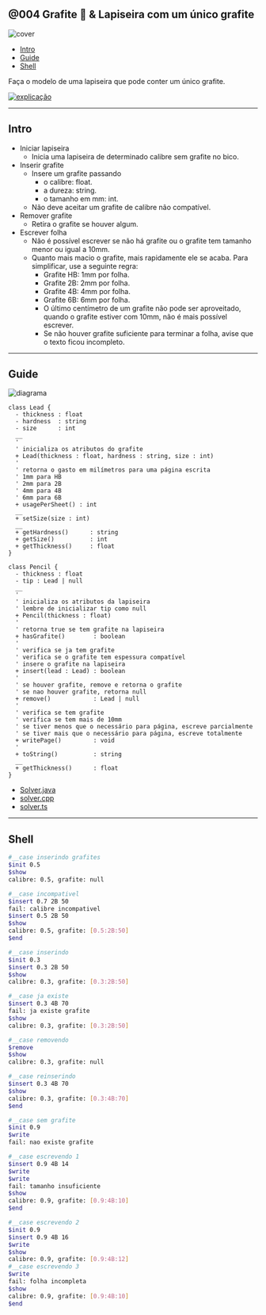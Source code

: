 ## @004 Grafite 🎥 & Lapiseira com um único grafite

![cover](https://raw.githubusercontent.com/qxcodepoo/arcade/master/base/004/cover.jpg)

[](toc)

- [Intro](#intro)
- [Guide](#guide)
- [Shell](#shell)
[](toc)

Faça o modelo de uma lapiseira que pode conter um único grafite.

[![explicação](https://raw.githubusercontent.com/qxcodepoo/arcade/master/base/004/../_images/explicacao.png)](https://youtu.be/LvZODN2rL6s)

***

## Intro

- Iniciar lapiseira
  - Inicia uma lapiseira de determinado calibre sem grafite no bico.
- Inserir grafite
  - Insere um grafite passando
    - o calibre: float.
    - a dureza: string.
    - o tamanho em mm: int.
  - Não deve aceitar um grafite de calibre não compatível.
- Remover grafite
  - Retira o grafite se houver algum.
- Escrever folha
  - Não é possível escrever se não há grafite ou o grafite tem tamanho menor ou igual a 10mm.
  - Quanto mais macio o grafite, mais rapidamente ele se acaba. Para simplificar, use a seguinte regra:
    - Grafite HB: 1mm por folha.
    - Grafite 2B: 2mm por folha.
    - Grafite 4B: 4mm por folha.
    - Grafite 6B: 6mm por folha.
    - O último centímetro de um grafite não pode ser aproveitado, quando o grafite estiver com 10mm, não é mais possível escrever.
    - Se não houver grafite suficiente para terminar a folha, avise que o texto ficou incompleto.

***

## Guide

![diagrama](https://raw.githubusercontent.com/qxcodepoo/arcade/master/base/004/diagrama.png)

[](load)[](https://raw.githubusercontent.com/qxcodepoo/arcade/master/base/004/diagrama.puml)[](plantuml:fenced:filter)

```plantuml
class Lead {
  - thickness : float
  - hardness  : string
  - size      : int
  __
  '
  ' inicializa os atributos do grafite
  + Lead(thickness : float, hardness : string, size : int)
  '
  ' retorna o gasto em milímetros para uma página escrita
  ' 1mm para HB
  ' 2mm para 2B
  ' 4mm para 4B
  ' 6mm para 6B
  + usagePerSheet() : int
  __
  + setSize(size : int)
  __
  + getHardness()      : string
  + getSize()          : int
  + getThickness()     : float
}

class Pencil {
  - thickness : float
  - tip : Lead | null
  __
  '
  ' inicializa os atributos da lapiseira
  ' lembre de inicializar tip como null
  + Pencil(thickness : float)
  '
  ' retorna true se tem grafite na lapiseira
  + hasGrafite()        : boolean
  '
  ' verifica se ja tem grafite
  ' verifica se o grafite tem espessura compatível
  ' insere o grafite na lapiseira
  + insert(lead : Lead) : boolean
  '
  ' se houver grafite, remove e retorna o grafite
  ' se nao houver grafite, retorna null
  + remove()            : Lead | null
  '
  ' verifica se tem grafite
  ' verifica se tem mais de 10mm
  ' se tiver menos que o necessário para página, escreve parcialmente
  ' se tiver mais que o necessário para página, escreve totalmente
  + writePage()         : void
  '
  + toString()          : string
  __
  + getThickness()      : float
}
```

[](load)

- [Solver.java](https://raw.githubusercontent.com/qxcodepoo/arcade/master/base/004/.cache/draft.java)
- [solver.cpp ](https://raw.githubusercontent.com/qxcodepoo/arcade/master/base/004/.cache/draft.cpp)
- [solver.ts  ](https://raw.githubusercontent.com/qxcodepoo/arcade/master/base/004/.cache/draft.ts)

***

## Shell

```bash
#__case inserindo grafites
$init 0.5
$show
calibre: 0.5, grafite: null

#__case incompativel
$insert 0.7 2B 50
fail: calibre incompativel
$insert 0.5 2B 50
$show
calibre: 0.5, grafite: [0.5:2B:50]
$end
```

```bash
#__case inserindo
$init 0.3
$insert 0.3 2B 50
$show
calibre: 0.3, grafite: [0.3:2B:50]

#__case ja existe
$insert 0.3 4B 70
fail: ja existe grafite
$show
calibre: 0.3, grafite: [0.3:2B:50]

#__case removendo
$remove
$show
calibre: 0.3, grafite: null

#__case reinserindo
$insert 0.3 4B 70
$show
calibre: 0.3, grafite: [0.3:4B:70]
$end
```

```bash
#__case sem grafite
$init 0.9
$write
fail: nao existe grafite

#__case escrevendo 1
$insert 0.9 4B 14
$write
$write
fail: tamanho insuficiente
$show
calibre: 0.9, grafite: [0.9:4B:10]
$end
```

```bash
#__case escrevendo 2
$init 0.9
$insert 0.9 4B 16
$write
$show
calibre: 0.9, grafite: [0.9:4B:12]
#__case escrevendo 3
$write
fail: folha incompleta
$show
calibre: 0.9, grafite: [0.9:4B:10]
$end
```
